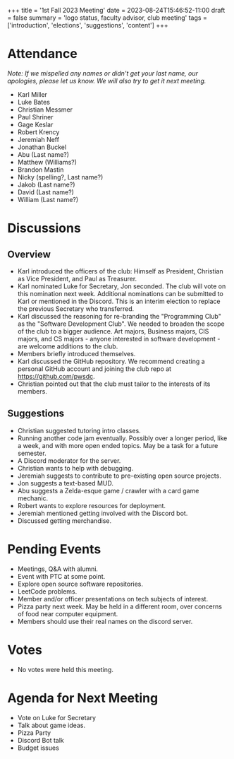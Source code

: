 +++
title = '1st Fall 2023 Meeting'
date = 2023-08-24T15:46:52-11:00
draft = false
summary = 'logo status, faculty advisor, club meeting'
tags = ['introduction', 'elections', 'suggestions', 'content']
+++

# Attendance

*Note: If we mispelled any names or didn't get your last name, our apologies, please let us know. We will also try to get it next meeting.*

- Karl Miller
- Luke Bates
- Christian Messmer
- Paul Shriner
- Gage Keslar
- Robert Krency
- Jeremiah Neff
- Jonathan Buckel
- Abu (Last name?)
- Matthew (Williams?)
- Brandon Mastin
- Nicky (spelling?, Last name?)
- Jakob (Last name?)
- David (Last name?)
- William (Last name?)

# Discussions

## Overview

- Karl introduced the officers of the club: Himself as President, Christian as Vice President, and Paul as Treasurer.
- Karl nominated Luke for Secretary, Jon seconded. The club will vote on this nomination next week. Additional nominations can be submitted to Karl or mentioned in the Discord. This is an interim election to replace the previous Secretary who transferred.
- Karl discussed the reasoning for re-branding the "Programming Club" as the "Software Development Club". We needed to broaden the scope of the club to a bigger audience. Art majors, Business majors, CIS majors, and CS majors - anyone interested in software development - are welcome additions to the club.
- Members briefly introduced themselves.
- Karl discussed the  GitHub repository. We recommend creating a personal GitHub account and joining the club repo at https://github.com/pwsdc.
- Christian pointed out that the club must tailor to the interests of its members.

## Suggestions

- Christian suggested tutoring intro classes.
- Running another code jam eventually. Possibly over a longer period, like a week, and with more open ended topics. May be a task for a future semester.
- A Discord moderator for the server.
- Christian wants to help with debugging.
- Jeremiah suggests to contribute to pre-existing open source projects.
- Jon suggests a text-based MUD.
- Abu suggests a Zelda-esque game / crawler with a card game mechanic.
- Robert wants to explore resources for deployment.
- Jeremiah mentioned getting involved with the Discord bot.
- Discussed getting merchandise.

# Pending Events

- Meetings, Q&A with alumni.
- Event with PTC at some point.
- Explore open source software repositories.
- LeetCode problems.
- Member and/or officer presentations on tech subjects of interest.
- Pizza party next week. May be held in a different room, over concerns of food near computer equipment.
- Members should use their real names on the discord server.

# Votes

- No votes were held this meeting.

# Agenda for Next Meeting

- Vote on Luke for Secretary
- Talk about game ideas.
- Pizza Party
- Discord Bot talk
- Budget issues
